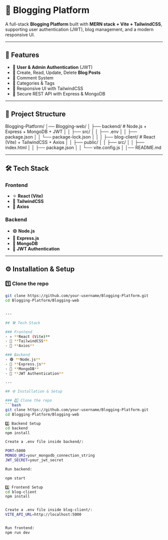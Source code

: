 # 📝 Blogging Platform

A full-stack **Blogging Platform** built with **MERN stack + Vite + TailwindCSS**, supporting user authentication (JWT), blog management, and a modern responsive UI.

---

## 🚀 Features

- 👤 **User & Admin Authentication** (JWT)
- 📝 Create, Read, Update, Delete **Blog Posts**
- 💬 Comment System
- 📂 Categories & Tags
- 🎨 Responsive UI with TailwindCSS
- 🔐 Secure REST API with Express & MongoDB

---

## 📂 Project Structure
Blogging-Platform/
│── Blogging-web/
│ ├── backend/ # Node.js + Express + MongoDB + JWT
│ │ ├── src/
│ │ ├── .env
│ │ ├── package.json
│ │ └── package-lock.json
│ │
│ ├── blog-client/ # React (Vite) + TailwindCSS + Axios
│ │ ├── public/
│ │ ├── src/
│ │ ├── index.html
│ │ ├── package.json
│ │ └── vite.config.js
│
│── README.md


---

## 🛠️ Tech Stack

### Frontend
- ⚛️ **React (Vite)**
- 🎨 **TailwindCSS**
- 🔗 **Axios**

### Backend
- 🟢 **Node.js**
- 🚀 **Express.js**
- 🍃 **MongoDB**
- 🔑 **JWT Authentication**

---

## ⚙️ Installation & Setup

### 1️⃣ Clone the repo
```bash
git clone https://github.com/your-username/Blogging-Platform.git
cd Blogging-Platform/Blogging-web


---

## 🛠️ Tech Stack

### Frontend
- ⚛️ **React (Vite)**
- 🎨 **TailwindCSS**
- 🔗 **Axios**

### Backend
- 🟢 **Node.js**
- 🚀 **Express.js**
- 🍃 **MongoDB**
- 🔑 **JWT Authentication**

---

## ⚙️ Installation & Setup

### 1️⃣ Clone the repo
```bash
git clone https://github.com/your-username/Blogging-Platform.git
cd Blogging-Platform/Blogging-web

2️⃣ Backend Setup
cd backend
npm install

Create a .env file inside backend/:

PORT=5000
MONGO_URI=your_mongodb_connection_string
JWT_SECRET=your_jwt_secret

Run backend:

npm start

3️⃣ Frontend Setup
cd blog-client
npm install


Create a .env file inside blog-client/:
VITE_API_URL=http://localhost:5000


Run frontend:
npm run dev


